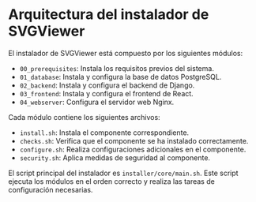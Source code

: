 # Arquitectura del instalador de SVGViewer

El instalador de SVGViewer está compuesto por los siguientes módulos:

*   `00_prerequisites`: Instala los requisitos previos del sistema.
*   `01_database`: Instala y configura la base de datos PostgreSQL.
*   `02_backend`: Instala y configura el backend de Django.
*   `03_frontend`: Instala y configura el frontend de React.
*   `04_webserver`: Configura el servidor web Nginx.

Cada módulo contiene los siguientes archivos:

*   `install.sh`: Instala el componente correspondiente.
*   `checks.sh`: Verifica que el componente se ha instalado correctamente.
*   `configure.sh`: Realiza configuraciones adicionales en el componente.
*   `security.sh`: Aplica medidas de seguridad al componente.

El script principal del instalador es `installer/core/main.sh`. Este script ejecuta los módulos en el orden correcto y realiza las tareas de configuración necesarias.